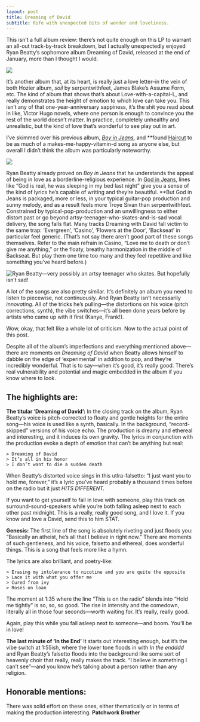 ```yaml
---
layout: post
title: Dreaming of David
subtitle: Rife with unexpected bits of wonder and loveliness. 
---
```

This isn’t a full album review: there’s not quite enough on this LP to warrant an all-out track-by-track breakdown, but I actually unexpectedly enjoyed Ryan Beatty’s sophomore album Dreaming of David, released at the end of January, more than I thought I would. 

![](https://images.genius.com/ab15d564e1b9204efecb220f258ac69d.1000x1000x1.jpg)


It’s another album that, at its heart, is really just a love letter–in the vein of both Hozier album, *soil* by serpentwithfeet, James Blake’s Assume Form, etc. The kind of album that shows that’s about Love-with-a-capital-L, and really demonstrates the height of emotion to which love can take you. This isn’t any of that one-year-anniversary sappiness, it’s the shit you read about in like, Victor Hugo novels, where one person is enough to convince you the rest of the world doesn’t matter. In practice, completely unhealthy and unrealistic, but the kind of love that’s wonderful to see play out in art. 

I’ve skimmed over his previous album, [*Boy in Jeans*](https://open.spotify.com/album/2JCzwyBkW4xUNs35vlG3mn)*,* and **found [Haircut](https://open.spotify.com/track/3UY4s7F4Ard3T6vm7xcJxQ?si=vDxoRv0gQsuJsNesNMTdow) to be as much of a makes-me-happy-vitamin-d song as anyone else, but overall I didn’t think the album was particularly noteworthy.


![](https://t2.genius.com/unsafe/1188x0/https%3A%2F%2Fimages.genius.com%2F43c401bc0dab23d4711c38e529cab649.1000x1000x1.jpg)


Ryan Beatty already proved on *Boy in Jeans* that he understands the appeal of being in love as a borderline-religious experience. In [God in Jeans](https://open.spotify.com/track/1pu4luiWwVAcJRoCuqJfWg?si=QORZlZ9oS_2woQ55KMquYQ), lines like “God is real, he was sleeping in my bed last night” give you a sense of the kind of lyrics he’s capable of writing and they’re beautiful. **But God in Jeans is packaged, more or less, in your typical guitar-pop production and sunny melody, and as a result feels more Troye Sivan than serpentwithfeet. Constrained by typical-pop-production and an unwillingness to either distort past or go beyond artsy-teenager-who-skates-and-is-sad vocal delivery, the song falls flat. Many tracks Dreaming with David fall victim to the same trap: ‘Evergreen’, ‘Casino’, ‘Flowers at the Door’, ‘Backseat’ in particular feel generic. (That’s not say there aren’t good part of these songs themselves. Refer to the main refrain in Casino, “Love me to death or don’t give me anything,” or the floaty, breathy harmonization in the middle of Backseat. But play them one time too many and they feel repetitive and like something you’ve heard before.)

![Ryan Beatty—very possibly an artsy teenager who skates. But hopefully isn’t sad!](https://thefader-res.cloudinary.com/private_images/w_1440,c_limit,f_auto,q_auto:best/R05_c4y5s3/ryan-beatty-boy-jeans-interview.jpg)

[](https://paper.dropbox.com/ep/redirect/image?url=https%3A%2F%2Fthefader-res.cloudinary.com%2Fprivate_images%2Fw_1440%2Cc_limit%2Cf_auto%2Cq_auto%3Abest%2FR05_c4y5s3%2Fryan-beatty-boy-jeans-interview.jpg&hmac=rlG2gberKd4ri6IHr%2F2TR6A4697bPI%2B908TBDArsNvQ%3D&width=1490)
A lot of the songs are also pretty similar. It’s definitely an album you need to listen to piecewise, not continuously. And Ryan Beatty isn’t necessarily *innovating*. All of the tricks he’s pulling—the distortions on his voice (pitch corrections, synth), the vibe switches—it’s all been done years before by artists who came up with it first (Kanye, Frank!). 

Wow, okay, that felt like a whole lot of criticism. Now to the actual point of this post. 

Despite all of the album’s imperfections and everything mentioned above—there are moments on *Dreaming of David* when Beatty allows himself to dabble on the edge of ‘experimental’ in addition to pop, and they’re incredibly wonderful. That is to say—when it’s good, it’s really good. There’s real vulnerability and potential and magic embedded in the album if you know where to look. 


## The highlights are: 

**The titular ‘Dreaming of David’:**
In the closing track on the album, Ryan Beatty’s voice is pitch-corrected to floaty and gentle heights for the entire song—his voice is used like a synth, basically. In the background, “record-skipped” versions of his voice echo. The production is dreamy and ethereal and interesting, and it induces its own gravity. The lyrics in conjunction with the production evoke a depth of emotion that can’t be anything but real:

    > Dreaming of David
    > It’s all in his honor
    > I don’t want to die a sudden death

When Beatty’s distorted voice sings in this utlra-falsetto: “I just want you to hold me, forever,” it’s a lyric you’ve heard probably a thousand times before on the radio but it just *HITS DIFFERENT.*  

If you want to get yourself to fall in love with someone, play this track on surround-sound-speakers while you’re both falling asleep next to each other past midnight. This is a really, really good song, and I love it. If you know and love a David, send this to him STAT. 

**Genesis:**
The first line of the song is absolutely riveting and just floods you: “Basically an atheist, he’s all that I believe in right now.” There are moments of such gentleness, and his voice, falsetto and ethereal, does wonderful things. This is a song that feels more like a hymn.

The lyrics are also brilliant, and poetry-like: 

    > Erasing my intolerance to nicotine and you are quite the opposite
    > Lace it with what you offer me
    > Cured from ivy
    > Roses on loan

The moment at 1:35 where the line “This is on the radio” blends into “Hold me tightly” is so, so, so good. The rise in intensity and the comedown, literally all in those four seconds—worth waiting for. It’s really, really good. 

Again, play this while you fall asleep next to someone—and boom. You’ll be in love!

**The last minute of ‘In the End’**
It starts out interesting enough, but it’s the vibe switch at 1:55ish, where the lower tone floods in with *In the endddd* and Ryan Beatty’s falsetto floods into the background like some sort of heavenly choir that really, really makes the track. “I believe in something I can’t see”—and you know he’s talking about a person rather than any religion. 


## Honorable mentions:

There was solid effort on these ones, either thematically or in terms of making the production interesting.
**Patchwork** 
**Brother**


[](https://vignette.wikia.nocookie.net/brockhampton/images/b/bd/RyanBeatty.png/revision/latest?cb=20190831143422)

